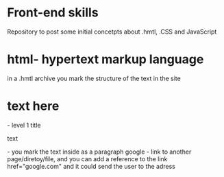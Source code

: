 # Front-end skills
Repository to post some initial concetpts about .hmtl, .CSS and JavaScript


# html- hypertext markup language

in a .hmtl archive you mark the structure of the text in the site 

<h1>text here</h1> - level 1 title
<p> text </p> - you mark the text inside as a paragraph
<a> google</a> - link to another page/diretoy/file, and you can add a reference
to the link href="google.com" and it could send the user to the adress
